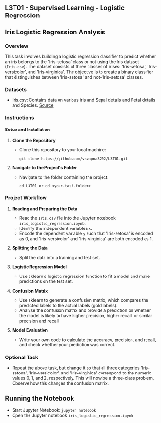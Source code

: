 ## L3T01 - Supervised Learning - Logistic Regression

## Iris Logistic Regression Analysis

### Overview

This task involves building a logistic regression classifier to predict whether an iris belongs to the 'Iris-setosa' class or not using the Iris dataset (`Iris.csv`). The dataset consists of three classes of irises: 'Iris-setosa', 'Iris-versicolor', and 'Iris-virginica'. The objective is to create a binary classifier that distinguishes between 'Iris-setosa' and not-'Iris-setosa' classes.

### Datasets
+ Iris.csv: Contains data on various iris and Sepal details and Petal details and Species. [Source](<Iris.csv>)

### Instructions

#### Setup and Installation

1. **Clone the Repository**
   - Clone this repository to your local machine:
     ```
     git clone https://github.com/vswapna3202/L3T01.git
     ```

2. **Navigate to the Project's Folder**
   - Navigate to the folder containing the project:
     ```
     cd L3T01 or cd <your-task-folder>
     ```

### Project Workflow

1. **Reading and Preparing the Data**
   - Read the `Iris.csv` file into the Jupyter notebook `iris_logistic_regression.ipynb`.
   - Identify the independent variables `x`.
   - Encode the dependent variable `y` such that 'Iris-setosa' is encoded as 0, and 'Iris-versicolor' and 'Iris-virginica' are both encoded as 1.

2. **Splitting the Data**
   - Split the data into a training and test set.

3. **Logistic Regression Model**
   - Use sklearn's logistic regression function to fit a model and make predictions on the test set.

4. **Confusion Matrix**
   - Use sklearn to generate a confusion matrix, which compares the predicted labels to the actual labels (gold labels).
   - Analyse the confusion matrix and provide a prediction on whether the model is likely to have higher precision, higher recall, or similar precision and recall.

5. **Model Evaluation**
   - Write your own code to calculate the accuracy, precision, and recall, and check whether your prediction was correct.

### Optional Task

- Repeat the above task, but change it so that all three categories 'Iris-setosa', 'Iris-versicolor', and 'Iris-virginica' correspond to the numeric values 0, 1, and 2, respectively. This will now be a three-class problem. Observe how this changes the confusion matrix.

## Running the Notebook

- Start Jupyter Notebook:
`jupyter notebook`  
- Open the Jupyter notebook `iris_logistic_regression.ipynb`

